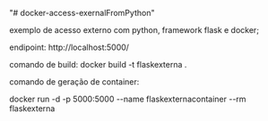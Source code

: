 "# docker-access-exernalFromPython" 


exemplo de acesso externo com python, framework flask e docker;

endipoint: http://localhost:5000/

comando de build: docker build -t flaskexterna .

comando de geração de container:

docker run -d -p 5000:5000 --name flaskexternacontainer --rm flaskexterna

